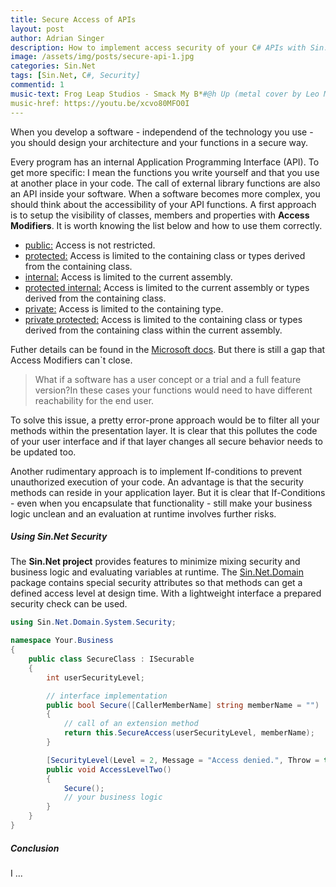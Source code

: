 ```yaml
---
title: Secure Access of APIs
layout: post
author: Adrian Singer
description: How to implement access security of your C# APIs with Sin.Net
image: /assets/img/posts/secure-api-1.jpg
categories: Sin.Net
tags: [Sin.Net, C#, Security]
commentid: 1
music-text: Frog Leap Studios - Smack My B*#@h Up (metal cover by Leo Moracchioli)
music-href: https://youtu.be/xcvo80MFO0I
---
```


When you develop a software - independend of the technology you use - you should design your architecture and your functions in a secure way.

Every program has an internal Application Programming Interface (API). To get more specific: I mean the functions you write yourself and that you use at another place in your code. The call of external library functions are also an API inside your software. When a software becomes more complex, you should think about the accessibility of your API functions.
A first approach is to setup the visibility of classes, members and properties with **Access Modifiers**.
It is worth knowing the list below and how to use them correctly. 

<ul class="ul-md">
    <li>
        <a target="_blank" href="https://docs.microsoft.com/en-us/dotnet/csharp/language-reference/keywords/public">public:</a> Access is not restricted.</li>
    <li><a target="_blank" href="https://docs.microsoft.com/en-us/dotnet/csharp/language-reference/keywords/public">protected:</a>
    Access is limited to the containing class or types derived from the containing class.</li>
    <li><a target="_blank" href="https://docs.microsoft.com/en-us/dotnet/csharp/language-reference/keywords/public">internal:</a> Access is limited to the current assembly.</li>
    <li><a target="_blank" href="https://docs.microsoft.com/en-us/dotnet/csharp/language-reference/keywords/public">protected internal:</a>
    Access is limited to the current assembly or types derived from the containing class.</li>
    <li><a target="_blank" href="https://docs.microsoft.com/en-us/dotnet/csharp/language-reference/keywords/public">private:</a> Access is limited to the containing type.</li>
    <li><a target="_blank" href="https://docs.microsoft.com/en-us/dotnet/csharp/language-reference/keywords/public">private protected:</a>
    Access is limited to the containing class or types derived from the containing class within the current assembly.</li>
</ul>

Futher details can be found in the [Microsoft docs](https://docs.microsoft.com/en-us/dotnet/csharp/language-reference/keywords/access-modifiers).
But there is still a gap that Access Modifiers can`t close.

> What if a software has a user concept or a trial and a full feature version?In these cases your functions would need to have different reachability for the end user. 

To solve this issue, a pretty error-prone approach would be to filter all your methods within the presentation layer. It is clear that this pollutes the code of your user interface and if that layer changes all secure behavior needs to be updated too.

Another rudimentary approach is to implement If-conditions to prevent unauthorized execution of your code. An advantage is that the security methods can reside in your application layer. But it is clear that If-Conditions - even when you encapsulate that functionality - still make your business logic unclean and an evaluation at runtime involves further risks.

##### Using Sin.Net Security

The **Sin.Net project** provides features to minimize mixing security and business logic and evaluating variables at runtime.
The [Sin.Net.Domain](https://www.nuget.org/packages/Sin.Net.Domain/) package contains special security attributes so that methods can get a defined access level at design time. With a lightweight interface a prepared security check can be used.

```c#
using Sin.Net.Domain.System.Security;

namespace Your.Business
{
    public class SecureClass : ISecurable
    {
        int userSecurityLevel;

        // interface implementation
        public bool Secure([CallerMemberName] string memberName = "")
        {
            // call of an extension method
            return this.SecureAccess(userSecurityLevel, memberName);
        }

        [SecurityLevel(Level = 2, Message = "Access denied.", Throw = true)]
        public void AccessLevelTwo()
        {
            Secure();
            // your business logic
        }
    }
}
```

##### Conclusion

I ...
